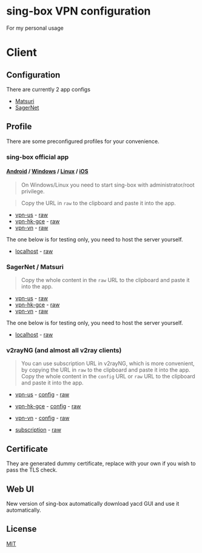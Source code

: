 # sing-box VPN configuration

For my personal usage

# Client

## Configuration

There are currently 2 app configs

+ [Matsuri](client/config/matsuri.json)
+ [SagerNet](client/config/sagernet.json)

## Profile

There are some preconfigured profiles for your convenience.

### sing-box official app

#### [Android](https://sing-box.sagernet.org/installation/clients/sfa/) / [Windows](https://github.com/SagerNet/sing-box/releases) / [Linux](https://github.com/SagerNet/sing-box/releases) / [iOS](https://sing-box.sagernet.org/installation/clients/sfi/)

> On Windows/Linux you need to start sing-box with administrator/root privilege.

> Copy the URL in `raw` to the clipboard and paste it into the app.

+ [vpn-us](client/profile/sfa/vpn-us.json) - [raw](https://raw.githubusercontent.com/teppyboy/everything-v2ray/master/client/profile/sfa/vpn-us.json)
+ [vpn-hk-gce](client/profile/sfa/vpn-hk-gce.json) - [raw](https://raw.githubusercontent.com/teppyboy/everything-v2ray/master/client/profile/sfa/vpn-hk-gce.json)
+ [vpn-vn](client/profile/sfa/vpn-vn.json) - [raw](https://raw.githubusercontent.com/teppyboy/everything-v2ray/master/client/profile/sfa/vpn-vn.json)

The one below is for testing only, you need to host the server yourself.

+ [localhost](client/profile/sfa/test.json) - [raw](https://raw.githubusercontent.com/teppyboy/everything-v2ray/master/client/profile/sfa/test.json)

### SagerNet / Matsuri

> Copy the whole content in the `raw` URL to the clipboard and paste it into the app.

+ [vpn-us](client/profile/sagernet/vpn-us.json) - [raw](https://raw.githubusercontent.com/teppyboy/everything-v2ray/master/client/profile/sagernet/vpn-us.json)
+ [vpn-hk-gce](client/profile/sagernet/vpn-hk-gce.json) - [raw](https://raw.githubusercontent.com/teppyboy/everything-v2ray/master/client/profile/sagernet/vpn-hk-gce.json)
+ [vpn-vn](client/profile/sagernet/vpn-vn.json) - [raw](https://raw.githubusercontent.com/teppyboy/everything-v2ray/master/client/profile/sagernet/vpn-vn.json)

The one below is for testing only, you need to host the server yourself.

+ [localhost](client/profile/sagernet/test.json) - [raw](https://raw.githubusercontent.com/teppyboy/everything-v2ray/master/client/profile/sagernet/test.json)

### v2rayNG (and almost all v2ray clients)

> You can use subscription URL in v2rayNG, which is more convenient, by copying the URL in `raw` to the clipboard and paste it into the app.
> Copy the whole content in the `config` URL or `raw` URL to the clipboard and paste it into the app.

+ [vpn-us](client/profile/v2rayng/vpn-us.json) - [config](https://raw.githubusercontent.com/teppyboy/everything-v2ray/master/client/profile/v2rayng/vpn-us) - [raw](https://raw.githubusercontent.com/teppyboy/everything-v2ray/master/client/profile/v2rayng/vpn-us.json)
+ [vpn-hk-gce](client/profile/v2rayng/vpn-hk-gce.json) - [config](https://raw.githubusercontent.com/teppyboy/everything-v2ray/master/client/profile/v2rayng/vpn-hk-gce) - [raw](https://raw.githubusercontent.com/teppyboy/everything-v2ray/master/client/profile/v2rayng/vpn-hk-gce.json)
+ [vpn-vn](client/profile/v2rayng/vpn-vn.json) - [config](https://raw.githubusercontent.com/teppyboy/everything-v2ray/master/client/profile/v2rayng/vpn-vn) - [raw](https://raw.githubusercontent.com/teppyboy/everything-v2ray/master/client/profile/v2rayng/vpn-vn.json)

+ [subscription](client/profile/v2rayng/subscription.txt) - [raw](https://raw.githubusercontent.com/teppyboy/everything-v2ray/master/client/profile/v2rayng/subscription.txt)

## Certificate

They are generated dummy certificate, replace with your own if you wish to pass the TLS check.

## Web UI

New version of sing-box automatically download yacd GUI and use it automatically.

## License

[MIT](LICENSE)
